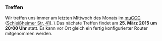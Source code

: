 ### Treffen

Wir treffen uns immer am letzten Mittwoch des Monats im [muCCC](http://muc.ccc.de) ([Schleißheimer Str. 41](http://osm.org/go/0JAf0IVLh?node=2012031859)). \\
Das nächste Treffen findet am **25. März 2015 um 20:00 Uhr** statt.
Es kann vor Ort gleich ein fertig konfigurierter Router mitgenommen werden.
